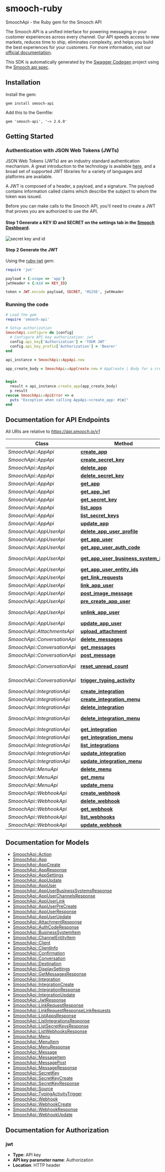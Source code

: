 # smooch-ruby

SmoochApi - the Ruby gem for the Smooch API

The Smooch API is a unified interface for powering messaging in your customer experiences across every channel. Our API speeds access to new markets, reduces time to ship, eliminates complexity, and helps you build the best experiences for your customers. For more information, visit our [official documentation](https://docs.smooch.io).

This SDK is automatically generated by the [Swagger Codegen](https://github.com/swagger-api/swagger-codegen) project using the [Smooch api spec](https://github.com/smooch/api-spec).

## Installation

Install the gem:

```shell
gem install smooch-api
```

Add this to the Gemfile:

    gem 'smooch-api', '~> 2.6.0'

## Getting Started

### Authentication with JSON Web Tokens (JWTs)

JSON Web Tokens (JWTs) are an industry standard authentication mechanism. A great introduction to the technology is available [here](https://jwt.io/introduction/), and a broad set of supported JWT libraries for a variety of languages and platforms are available.

A JWT is composed of a header, a payload, and a signature. The payload contains information called claims which describe the subject to whom the token was issued.

Before you can make calls to the Smooch API, you'll need to create a JWT that proves you are authorized to use the API.

#### **Step 1** Generate a KEY ID and SECRET on the settings tab in the [Smooch Dashboard](https://app.smooch.io/).

![secret key and id](https://docs.smooch.io/images/secret_keys.png)

 #### **Step 2** Generate the JWT

Using the [ruby-jwt](https://github.com/jwt/ruby-jwt) gem:

```ruby
require 'jwt'

payload = {:scope => 'app'}
jwtHeader = {:kid => KEY_ID}

token = JWT.encode payload, SECRET, 'HS256', jwtHeader
```

### Running the code

```ruby
# Load the gem
require 'smooch-api'

# Setup authorization
SmoochApi.configure do |config|
  # Configure API key authorization: jwt
  config.api_key['Authorization'] = 'YOUR JWT'
  config.api_key_prefix['Authorization'] = 'Bearer'
end

api_instance = SmoochApi::AppApi.new

app_create_body = SmoochApi::AppCreate.new # AppCreate | Body for a createApp request.


begin
  result = api_instance.create_app(app_create_body)
  p result
rescue SmoochApi::ApiError => e
  puts "Exception when calling AppApi->create_app: #{e}"
end

```

## Documentation for API Endpoints

All URIs are relative to *https://api.smooch.io/v1*

Class | Method | HTTP request | Description
------------ | ------------- | ------------- | -------------
*SmoochApi::AppApi* | [**create_app**](docs/AppApi.md#create_app) | **POST** /apps | 
*SmoochApi::AppApi* | [**create_secret_key**](docs/AppApi.md#create_secret_key) | **POST** /apps/{appId}/keys | 
*SmoochApi::AppApi* | [**delete_app**](docs/AppApi.md#delete_app) | **DELETE** /apps/{appId} | 
*SmoochApi::AppApi* | [**delete_secret_key**](docs/AppApi.md#delete_secret_key) | **DELETE** /apps/{appId}/keys/{keyId} | 
*SmoochApi::AppApi* | [**get_app**](docs/AppApi.md#get_app) | **GET** /apps/{appId} | 
*SmoochApi::AppApi* | [**get_app_jwt**](docs/AppApi.md#get_app_jwt) | **GET** /apps/{appId}/keys/{keyId}/jwt | 
*SmoochApi::AppApi* | [**get_secret_key**](docs/AppApi.md#get_secret_key) | **GET** /apps/{appId}/keys/{keyId} | 
*SmoochApi::AppApi* | [**list_apps**](docs/AppApi.md#list_apps) | **GET** /apps | 
*SmoochApi::AppApi* | [**list_secret_keys**](docs/AppApi.md#list_secret_keys) | **GET** /apps/{appId}/keys | 
*SmoochApi::AppApi* | [**update_app**](docs/AppApi.md#update_app) | **PUT** /apps/{appId} | 
*SmoochApi::AppUserApi* | [**delete_app_user_profile**](docs/AppUserApi.md#delete_app_user_profile) | **DELETE** /apps/{appId}/appusers/{userId}/profile | 
*SmoochApi::AppUserApi* | [**get_app_user**](docs/AppUserApi.md#get_app_user) | **GET** /apps/{appId}/appusers/{userId} | 
*SmoochApi::AppUserApi* | [**get_app_user_auth_code**](docs/AppUserApi.md#get_app_user_auth_code) | **GET** /apps/{appId}/appusers/{userId}/authcode | 
*SmoochApi::AppUserApi* | [**get_app_user_business_system_ids**](docs/AppUserApi.md#get_app_user_business_system_ids) | **GET** /apps/{appId}/appusers/{userId}/businesssystems | 
*SmoochApi::AppUserApi* | [**get_app_user_entity_ids**](docs/AppUserApi.md#get_app_user_entity_ids) | **GET** /apps/{appId}/appusers/{userId}/channels | 
*SmoochApi::AppUserApi* | [**get_link_requests**](docs/AppUserApi.md#get_link_requests) | **GET** /apps/{appId}/appusers/{userId}/linkrequest | 
*SmoochApi::AppUserApi* | [**link_app_user**](docs/AppUserApi.md#link_app_user) | **POST** /apps/{appId}/appusers/{userId}/channels | 
*SmoochApi::AppUserApi* | [**post_image_message**](docs/AppUserApi.md#post_image_message) | **POST** /apps/{appId}/appusers/{userId}/images | 
*SmoochApi::AppUserApi* | [**pre_create_app_user**](docs/AppUserApi.md#pre_create_app_user) | **POST** /apps/{appId}/appusers | 
*SmoochApi::AppUserApi* | [**unlink_app_user**](docs/AppUserApi.md#unlink_app_user) | **DELETE** /apps/{appId}/appusers/{userId}/channels/{channel} | 
*SmoochApi::AppUserApi* | [**update_app_user**](docs/AppUserApi.md#update_app_user) | **PUT** /apps/{appId}/appusers/{userId} | 
*SmoochApi::AttachmentsApi* | [**upload_attachment**](docs/AttachmentsApi.md#upload_attachment) | **POST** /apps/{appId}/attachments | 
*SmoochApi::ConversationApi* | [**delete_messages**](docs/ConversationApi.md#delete_messages) | **DELETE** /apps/{appId}/appusers/{userId}/messages | 
*SmoochApi::ConversationApi* | [**get_messages**](docs/ConversationApi.md#get_messages) | **GET** /apps/{appId}/appusers/{userId}/messages | 
*SmoochApi::ConversationApi* | [**post_message**](docs/ConversationApi.md#post_message) | **POST** /apps/{appId}/appusers/{userId}/messages | 
*SmoochApi::ConversationApi* | [**reset_unread_count**](docs/ConversationApi.md#reset_unread_count) | **POST** /apps/{appId}/appusers/{userId}/conversation/read | 
*SmoochApi::ConversationApi* | [**trigger_typing_activity**](docs/ConversationApi.md#trigger_typing_activity) | **POST** /apps/{appId}/appusers/{userId}/conversation/activity | 
*SmoochApi::IntegrationApi* | [**create_integration**](docs/IntegrationApi.md#create_integration) | **POST** /apps/{appId}/integrations | 
*SmoochApi::IntegrationApi* | [**create_integration_menu**](docs/IntegrationApi.md#create_integration_menu) | **POST** /apps/{appId}/integrations/{integrationId}/menu | 
*SmoochApi::IntegrationApi* | [**delete_integration**](docs/IntegrationApi.md#delete_integration) | **DELETE** /apps/{appId}/integrations/{integrationId} | 
*SmoochApi::IntegrationApi* | [**delete_integration_menu**](docs/IntegrationApi.md#delete_integration_menu) | **DELETE** /apps/{appId}/integrations/{integrationId}/menu | 
*SmoochApi::IntegrationApi* | [**get_integration**](docs/IntegrationApi.md#get_integration) | **GET** /apps/{appId}/integrations/{integrationId} | 
*SmoochApi::IntegrationApi* | [**get_integration_menu**](docs/IntegrationApi.md#get_integration_menu) | **GET** /apps/{appId}/integrations/{integrationId}/menu | 
*SmoochApi::IntegrationApi* | [**list_integrations**](docs/IntegrationApi.md#list_integrations) | **GET** /apps/{appId}/integrations | 
*SmoochApi::IntegrationApi* | [**update_integration**](docs/IntegrationApi.md#update_integration) | **PUT** /apps/{appId}/integrations/{integrationId} | 
*SmoochApi::IntegrationApi* | [**update_integration_menu**](docs/IntegrationApi.md#update_integration_menu) | **PUT** /apps/{appId}/integrations/{integrationId}/menu | 
*SmoochApi::MenuApi* | [**delete_menu**](docs/MenuApi.md#delete_menu) | **DELETE** /apps/{appId}/menu | 
*SmoochApi::MenuApi* | [**get_menu**](docs/MenuApi.md#get_menu) | **GET** /apps/{appId}/menu | 
*SmoochApi::MenuApi* | [**update_menu**](docs/MenuApi.md#update_menu) | **PUT** /apps/{appId}/menu | 
*SmoochApi::WebhookApi* | [**create_webhook**](docs/WebhookApi.md#create_webhook) | **POST** /apps/{appId}/webhooks | 
*SmoochApi::WebhookApi* | [**delete_webhook**](docs/WebhookApi.md#delete_webhook) | **DELETE** /apps/{appId}/webhooks/{webhookId} | 
*SmoochApi::WebhookApi* | [**get_webhook**](docs/WebhookApi.md#get_webhook) | **GET** /apps/{appId}/webhooks/{webhookId} | 
*SmoochApi::WebhookApi* | [**list_webhooks**](docs/WebhookApi.md#list_webhooks) | **GET** /apps/{appId}/webhooks | 
*SmoochApi::WebhookApi* | [**update_webhook**](docs/WebhookApi.md#update_webhook) | **PUT** /apps/{appId}/webhooks/{webhookId} | 


## Documentation for Models

 - [SmoochApi::Action](docs/Action.md)
 - [SmoochApi::App](docs/App.md)
 - [SmoochApi::AppCreate](docs/AppCreate.md)
 - [SmoochApi::AppResponse](docs/AppResponse.md)
 - [SmoochApi::AppSettings](docs/AppSettings.md)
 - [SmoochApi::AppUpdate](docs/AppUpdate.md)
 - [SmoochApi::AppUser](docs/AppUser.md)
 - [SmoochApi::AppUserBusinessSystemsResponse](docs/AppUserBusinessSystemsResponse.md)
 - [SmoochApi::AppUserChannelsResponse](docs/AppUserChannelsResponse.md)
 - [SmoochApi::AppUserLink](docs/AppUserLink.md)
 - [SmoochApi::AppUserPreCreate](docs/AppUserPreCreate.md)
 - [SmoochApi::AppUserResponse](docs/AppUserResponse.md)
 - [SmoochApi::AppUserUpdate](docs/AppUserUpdate.md)
 - [SmoochApi::AttachmentResponse](docs/AttachmentResponse.md)
 - [SmoochApi::AuthCodeResponse](docs/AuthCodeResponse.md)
 - [SmoochApi::BusinessSystemItem](docs/BusinessSystemItem.md)
 - [SmoochApi::ChannelEntityItem](docs/ChannelEntityItem.md)
 - [SmoochApi::Client](docs/Client.md)
 - [SmoochApi::ClientInfo](docs/ClientInfo.md)
 - [SmoochApi::Confirmation](docs/Confirmation.md)
 - [SmoochApi::Conversation](docs/Conversation.md)
 - [SmoochApi::Destination](docs/Destination.md)
 - [SmoochApi::DisplaySettings](docs/DisplaySettings.md)
 - [SmoochApi::GetMessagesResponse](docs/GetMessagesResponse.md)
 - [SmoochApi::Integration](docs/Integration.md)
 - [SmoochApi::IntegrationCreate](docs/IntegrationCreate.md)
 - [SmoochApi::IntegrationResponse](docs/IntegrationResponse.md)
 - [SmoochApi::IntegrationUpdate](docs/IntegrationUpdate.md)
 - [SmoochApi::JwtResponse](docs/JwtResponse.md)
 - [SmoochApi::LinkRequestResponse](docs/LinkRequestResponse.md)
 - [SmoochApi::LinkRequestResponseLinkRequests](docs/LinkRequestResponseLinkRequests.md)
 - [SmoochApi::ListAppsResponse](docs/ListAppsResponse.md)
 - [SmoochApi::ListIntegrationsResponse](docs/ListIntegrationsResponse.md)
 - [SmoochApi::ListSecretKeysResponse](docs/ListSecretKeysResponse.md)
 - [SmoochApi::ListWebhooksResponse](docs/ListWebhooksResponse.md)
 - [SmoochApi::Menu](docs/Menu.md)
 - [SmoochApi::MenuItem](docs/MenuItem.md)
 - [SmoochApi::MenuResponse](docs/MenuResponse.md)
 - [SmoochApi::Message](docs/Message.md)
 - [SmoochApi::MessageItem](docs/MessageItem.md)
 - [SmoochApi::MessagePost](docs/MessagePost.md)
 - [SmoochApi::MessageResponse](docs/MessageResponse.md)
 - [SmoochApi::SecretKey](docs/SecretKey.md)
 - [SmoochApi::SecretKeyCreate](docs/SecretKeyCreate.md)
 - [SmoochApi::SecretKeyResponse](docs/SecretKeyResponse.md)
 - [SmoochApi::Source](docs/Source.md)
 - [SmoochApi::TypingActivityTrigger](docs/TypingActivityTrigger.md)
 - [SmoochApi::Webhook](docs/Webhook.md)
 - [SmoochApi::WebhookCreate](docs/WebhookCreate.md)
 - [SmoochApi::WebhookResponse](docs/WebhookResponse.md)
 - [SmoochApi::WebhookUpdate](docs/WebhookUpdate.md)


## Documentation for Authorization


### jwt

- **Type**: API key
- **API key parameter name**: Authorization
- **Location**: HTTP header

